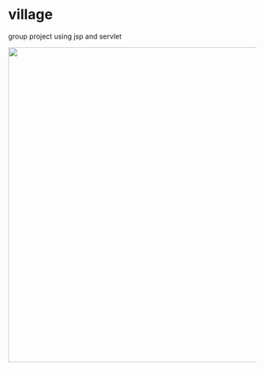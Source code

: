 # village
group project using jsp and servlet


<p align="center">
  <img src="https://user-images.githubusercontent.com/107599536/210616123-2e47990b-a145-4839-adb8-23253293a20f.gif" width="640"/>
</p>

